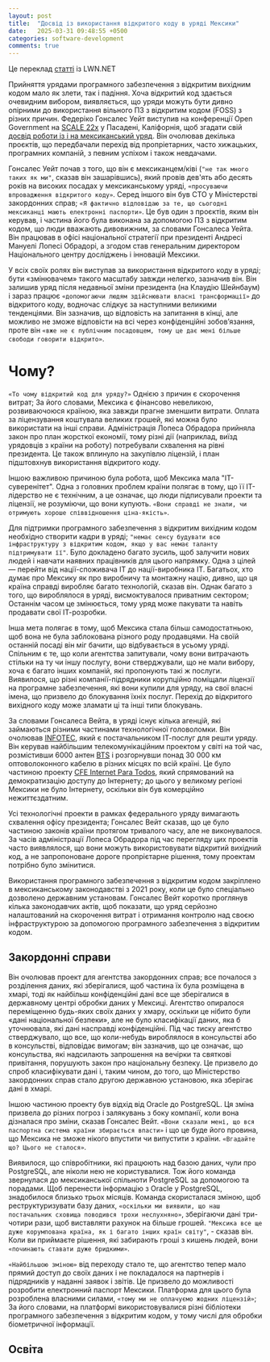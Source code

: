 ```yaml
---
layout: post
title:  "Досвід із використання відкритого коду в уряді Мексики"
date:   2025-03-31 09:48:55 +0500
categories: software-development
comments: true
---
```


Це переклад [статті](https://lwn.net/Articles/1013776/) із LWN.NET

Прийняття урядами програмного забезпечення з відкритим вихідним кодом мало як злети, так і падіння. Хоча відкритий код здається очевидним вибором, виявляється, що уряди можуть бути дивно опірними до використання вільного ПЗ з відкритим кодом (FOSS) з різних причин. Федеріко Гонсалес Уейт виступив на конференції Open Government на [SCALE 22x](https://www.socallinuxexpo.org/scale/22x) у Пасадені, Каліфорнія, щоб згадати свій [досвід роботи із і на мексиканський уряд](https://www.socallinuxexpo.org/scale/22x/speakers/federico-gonzalez-waite). Він очолював декілька проєктів, що передбачали перехід від пропріетарних, часто хижацьких, програмних компаній, з певним успіхом і також невдачами.

Гонсалес Уейт почав з того, що він є мексиканцем/ківі (`"не так много таких як ми"`, сказав він зашарівшись), який провів дев'ять або десять років на високих посадах у мексиканському уряді, `«просуваючи впровадження відкритого коду»`. Серед іншого він був CTO у Міністерстві закордонних справ; `«Я фактично відповідаю за те, що сьогодні мексиканці мають електронні паспорти»`. Це був один з проєктів, яким він керував, і частина його була виконана за допомогою ПЗ з відкритим кодом, що люди вважають дивовижним, за словами Гонсалеса Уейта. Він працював в офісі національної стратегії при президенті Андресі Мануелі Лопесі Обрадорі, а згодом став генеральним директором Національного центру досліджень і інновацій Мексики.

У всіх своїх ролях він виступав за використання відкритого коду в уряді; бути «змінювачем» такого масштабу завжди нелегко, зазначив він. Він залишив уряд після недавньої зміни президента (на Клаудію Шейнбаум) і зараз працює `«допомогаючи людям здійснювати власні трансформації»` до відкритого коду, водночас слідкує за наступними великими тенденціями. Він зазначив, що відповість на запитання в кінці, але можливо не зможе відповісти на всі через конфіденційні зобов’язання, проте він `«вже не є публічним посадовцем, тому це дає мені більше свободи говорити відкрито»`.

<!--more-->

# Чому?

`«То чому відкритий код для уряду?»` Однією з причин є скорочення витрат; За його словами, Мексика є фінансово невеликою, розвиваючоюся країною, яка завжди прагне зменшити витрати. Оплата за ліцензування коштувала великих грошей, які можна було використати на інші справи. Адміністрація Лопеса Обрадора прийняла закон про план жорсткої економії, тому різні дії (наприклад, виїзд урядовців з країни на роботу) потребували схвалення на рівні президента. Це також вплинуло на закупівлю ліцензій, і план підштовхнув використання відкритого коду.

Іншою важливою причиною була робота, щоб Мексика мала "ІТ-суверенітет". Одна з головних проблем країни полягає в тому, що її ІТ-лідерство не є технічним, а це означає, що люди підписували проекти та ліцензії, не розуміючи, що вони купують. `«Вони справді не знали, чи отримують хороше співвідношення ціна-якість»`.

Для підтримки програмного забезпечення з відкритим вихідним кодом необхідно створити кадри в уряді; `"немає сенсу будувати всю інфраструктуру з відкритим кодом, якщо у вас немає таланту підтримувати її"`. Було докладено багато зусиль, щоб залучити нових людей і навчати наявних працівників для цього напрямку. Одна з цілей — перейти від нації-споживача ІТ до нації-виробника ІТ. Багатьох, хто думає про Мексику як про виробничу та монтажну націю, дивно, що ця країна справді виробляє багато технологій, сказав він. Однак багато з того, що вироблялося в уряді, висмоктувалося приватним сектором; Останнім часом це змінюється, тому уряд може пакувати та навіть продавати свої ІТ-розробки.

Інша мета полягає в тому, щоб Мексика стала більш самодостатньою, щоб вона не була заблокована різного роду продавцями. На своїй останній посаді він міг бачити, що відбувається в усьому уряді. Спільним є те, що коли агентства запитували, чому вони витрачають стільки на ту чи іншу послугу, вони стверджували, що не мали вибору, хоча є багато інших компаній, які пропонують такі ж послуги. Виявилося, що різні компанії-підрядники корупційно поміщали ліцензії на програмне забезпечення, які вони купили для уряду, на свої власні імена, що призвело до блокування їхніх послуг. Перехід до відкритого вихідного коду може зламати ці та інші типи блокувань.

За словами Гонсалеса Вейта, в уряді існує кілька агенцій, які займаються різними частинами технологічної головоломки. Він очолював [INFOTEC](https://www.infotec.mx/), який є постачальником ІТ-послуг для решти уряду. Він керував найбільшим телекомунікаційним проектом у світі на той час, розмістивши 6000 антен [BTS](https://en.wikipedia.org/wiki/Base_transceiver_station) і розгорнувши понад 30 000 км оптоволоконного кабелю в різних місцях по всій країні. Це було частиною проекту [CFE Internet Para Todos](https://www.cfe.mx/internet-para-todos/pages/default.aspx), який спрямований на демократизацію доступу до Інтернету; до цього у великому регіоні Мексики не було Інтернету, оскільки він був комерційно нежиттєздатним.

Усі технологічні проекти в рамках федерального уряду вимагають схвалення офісу президента; Гонсалес Вейт сказав, що це було частиною законів країни протягом тривалого часу, але не виконувалося. За часів адміністрації Лопеса Обрадора під час перегляду цих проектів часто виявлялося, що вони можуть використовувати відкритий вихідний код, а не запропоноване дороге пропрієтарне рішення, тому проектам потрібно було змінитися.

Використання програмного забезпечення з відкритим кодом закріплено в мексиканському законодавстві з 2021 року, коли це було спеціально дозволено державним установам. Гонсалес Вейт коротко проглянув кілька законодавчих актів, щоб показати, що уряд серйозно налаштований на скорочення витрат і отримання контролю над своєю інфраструктурою за допомогою програмного забезпечення з відкритим кодом.

## Закордонні справи

Він очолював проект для агентства закордонних справ; все почалося з розділення даних, які зберігалися, щоб частина їх була розміщена в хмарі, тоді як найбільш конфіденційні дані все ще зберігалися в державному центрі обробки даних у Мексиці. Агентство опиралося переміщенню будь-яких своїх даних у хмару, оскільки це нібито були «дані національної безпеки», але не було класифікації даних, яка б уточнювала, які дані насправді конфіденційні. Під час тиску агентство стверджувало, що все, що коли-небудь вироблялося в консульстві або в консульстві, відповідає вимогам; він зазначив, що це означає, що консульства, які надсилають запрошення на вечірки та святкові привітання, порушують закон про національну безпеку. Це призвело до спроб класифікувати дані і, таким чином, до того, що Міністерство закордонних справ стало другою державною установою, яка зберігає дані в хмарі.

Іншою частиною проекту був відхід від Oracle до PostgreSQL. Ця зміна призвела до різних погроз і залякувань з боку компанії, коли вона дізналася про зміни, сказав Гонсалес Вейт. `«Вони сказали мені, що вся паспортна система країни збирається впасти»` і що це буде його провина, що Мексика не зможе нікого впустити чи випустити з країни. `«Вгадайте що? Цього не сталося»`.

Виявилося, що співробітники, які працюють над базою даних, чули про PostgreSQL, але ніколи нею не користувалися. Тож його команда звернулася до мексиканської спільноти PostgreSQL за допомогою та порадами. Щоб перенести інформацію з Oracle у PostgreSQL, знадобилося близько трьох місяців. Команда скористалася зміною, щоб реструктуризувати базу даних, `«оскільки ми виявили, що наш постачальник сховища поводився трохи неслухняно»`, зберігаючи дані три-чотири рази, щоб виставляти рахунок на більше грошей. `"Мексика все ще дуже корумпована країна, як і багато інших країн світу"`, - сказав він. Коли ви приймаєте рішення, які забирають гроші з кишень людей, вони `«починають ставати дуже бридкими»`.

`«Найбільшою зміною»` від переходу стало те, що агентство тепер мало прямий доступ до своїх даних і не покладалося на партнерів і підрядників у наданні заявок і звітів. Це призвело до можливості розробити електронний паспорт Мексики. Платформа для цього була розроблена власними силами, `«тому ми не оплачуємо жодних ліцензій»`; За його словами, на платформі використовувалися різні бібліотеки програмного забезпечення з відкритим кодом, у тому числі для обробки біометричної інформації.

## Освіта

